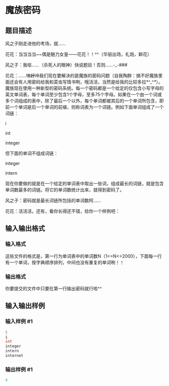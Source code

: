 # 魔族密码

## 题目描述

风之子刚走进他的考场，就……

花花：当当当当~~偶是魅力女皇——花花！！^^（华丽出场，礼炮，鲜花）

风之子：我呕……（杀死人的眼神）快说题目！否则……-\_-###

花花：……咦~~好冷~~我们现在要解决的是魔族的密码问题（自我陶醉：搞不好魔族里面还会有人用密码给我和菜虫写情书咧，哦活活，当然是给我的比较多拉\*^\_^\*）。魔族现在使用一种新型的密码系统。每一个密码都是一个给定的仅包含小写字母的英文单词表，每个单词至少包含1个字母，至多75个字母。如果在一个由一个词或多个词组成的表中，除了最后一个以外，每个单词都被其后的一个单词所包含，即前一个单词是后一个单词的前缀，则称词表为一个词链。例如下面单词组成了一个词链：

i

int

integer

但下面的单词不组成词链：

integer

intern

现在你要做的就是在一个给定的单词表中取出一些词，组成最长的词链，就是包含单词数最多的词链。将它的单词数统计出来，就得到密码了。

风之子：密码就是最长词链所包括的单词数阿……

花花：活活活，还有，看你长得还不错，给你一个样例吧：

## 输入输出格式

### 输入格式

这些文件的格式是，第一行为单词表中的单词数N（1<=N<=2000），下面每一行有一个单词，按字典顺序排列，中间也没有重复的单词咧！！

### 输出格式

你要提交的文件中只要在第一行输出密码就行啦^^

## 输入输出样例

### 输入样例 #1

```cpp
5
i
int
integer
intern
internet

```
### 输出样例 #1

```cpp
4

```
